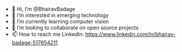 - 👋 Hi, I’m @BhairavBadage
- 👀 I’m interested in emerging technology 
- 🌱 I’m currently learning computer vision 
- 💞️ I’m looking to collaborate on open source projects 
- 📫 How to reach me LinkedIn: https://www.linkedin.com/in/bhairav-badage-517654211

<!---
BhairavBadage/BhairavBadage is a ✨ special ✨ repository because its `README.md` (this file) appears on your GitHub profile.
You can click the Preview link to take a look at your changes.
--->
